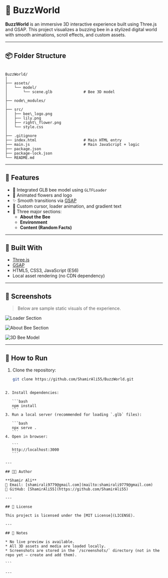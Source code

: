 
# 🐝 BuzzWorld

**BuzzWorld** is an immersive 3D interactive experience built using Three.js and GSAP. This project visualizes a buzzing bee in a stylized digital world with smooth animations, scroll effects, and custom assets.

---

## 📦 Folder Structure

```

BuzzWorld/
│
├── assets/
│   └── model/
│       └── scene.glb              # Bee 3D model
│
├── node\_modules/
│
├── src/
│   ├── bee\_logo.png
│   ├── lily.png
│   ├── right\_flower.png
│   └── style.css
│
├── .gitignore
├── index.html                     # Main HTML entry
├── main.js                        # Main JavaScript + logic
├── package.json
├── package-lock.json
└── README.md

````

---

## 🎯 Features

- 🐝 Integrated GLB bee model using `GLTFLoader`
- 🌼 Animated flowers and logo
- ✨ Smooth transitions via [GSAP](https://greensock.com/gsap/)
- 🎨 Custom cursor, loader animation, and gradient text
- 🧭 Three major sections:
  - **About the Bee**
  - **Environment**
  - **Content (Random Facts)**

---

## 🔧 Built With

- [Three.js](https://threejs.org/)
- [GSAP](https://greensock.com/)
- HTML5, CSS3, JavaScript (ES6)
- Local asset rendering (no CDN dependency)

---

## 📸 Screenshots

> Below are sample static visuals of the experience.


![Loader Section](src/Screenshot1.png)

![About Bee Section](src/Screenshot2.png)

![3D Bee Model](src/Screenshot3.png)

---

## 🚀 How to Run

1. Clone the repository:
   ```bash
   git clone https://github.com/ShamirAli55/BuzzWorld.git
````

2. Install dependencies:

   ```bash
   npm install
   ```
3. Run a local server (recommended for loading `.glb` files):

   ```bash
   npx serve .
   ```
4. Open in browser:

   ```
   http://localhost:3000
   ```

---

## 👨‍💻 Author

**Shamir Ali**
📧 Email: [shamirali9779@gmail.com](mailto:shamirali9779@gmail.com)
🔗 GitHub: [ShamirAli55](https://github.com/ShamirAli55)

---

## 📜 License

This project is licensed under the [MIT License](LICENSE).

---

## 📌 Notes

* No live preview is available.
* All 3D assets and media are loaded locally.
* Screenshots are stored in the `/screenshots/` directory (not in the repo yet — create and add them).

```

---

